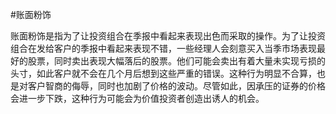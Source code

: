 #账面粉饰

账面粉饰是指为了让投资组合在季报中看起来表现出色而采取的操作。为了让投资组合在发给客户的季报中看起来表现不错，一些经理人会刻意买入当季市场表现最好的股票，同时卖出表现大幅落后的股票。他们可能会卖出有着大量未实现亏损的头寸，如此客户就不会在几个月后想到这些严重的错误。这种行为明显不合算，也是对客户智商的侮辱，同时也加剧了价格的波动。尽管如此，因承压的证券的价格会进一步下跌，这种行为可能会为价值投资者创造出诱人的机会。

